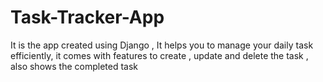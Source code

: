 # Task-Tracker-App
It is the app created using Django , It helps you to manage your daily task efficiently, it comes with features to create , update and delete the task , also  shows the completed task
